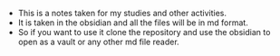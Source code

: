 * This is a notes taken for my studies and other activities.
* It is taken in the obsidian and all the files will be in md format.
* So if you want to use it clone the repository and use the obsidian to open as a vault or any other md file reader.

